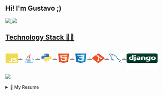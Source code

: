 ## Hi! I'm Gustavo ;) 

<a href="https://github.com/lhggomes">
  <img height="180em" src="https://github-readme-stats-eight-theta.vercel.app/api?username=lhggomes&show_icons=true&theme=dark&include_all_commits=true&count_private=true"/>
  <img height="180em" src="https://github-readme-stats-eight-theta.vercel.app/api/top-langs/?username=gustprocopio&layout=compact&langs_count=8&theme=dark"/>

<div style="display: inline_block">

## Technology Stack 👨‍💻

  <img align="center"  height="30" width="40" src="https://raw.githubusercontent.com/devicons/devicon/master/icons/javascript/javascript-plain.svg"> - 
  <img align="center"  height="30" width="40" src="https://raw.githubusercontent.com/devicons/devicon/master/icons/java/java-original.svg"> - 
  <img align="center"  height="30" width="40" src="https://raw.githubusercontent.com/devicons/devicon/master/icons/python/python-original.svg"> - 
  <img align="center"  height="30" width="40" src="https://raw.githubusercontent.com/devicons/devicon/master/icons/html5/html5-original.svg"> - 
  <img align="center"  height="30" width="40" src="https://raw.githubusercontent.com/devicons/devicon/master/icons/css3/css3-original.svg"> - 
  <img align="center"  height="30" width="40" src="https://raw.githubusercontent.com/devicons/devicon/master/icons/git/git-original.svg"> - 
  <img align="center"  height="30" width="40" src="https://raw.githubusercontent.com/devicons/devicon/master/icons/mysql/mysql-original.svg"> - 
  <img align="center"  height="70" width="100" src="https://raw.githubusercontent.com/devicons/devicon/master/icons/django/django-plain.svg">

 
</div>

  <p align='left'>
  <a href="#"><img src="https://badges.pufler.dev/visits/gustprocopio/gustprocopio"></a>
  </p>
  
  <details>
  <summary>📃 My Resume</summary>


  ##
  
  <div>
  <a href = "mailto: gustproneves@gmail.com"><img src="https://img.shields.io/badge/-Gmail-%23EA4335?style=for-the-badge&logo=gmail&logoColor=white" target="_blank"></a>
  <a href="https://www.linkedin.com/in/gustavo-procopio-558541110/" target="_blank"><img src="https://img.shields.io/badge/-LinkedIn-%230077B5?style=for-the-badge&logo=linkedin&logoColor=white" target="_blank"></a>
  </div>
